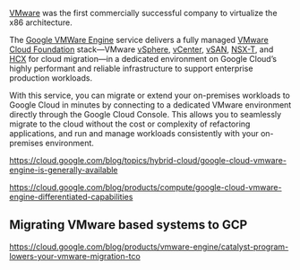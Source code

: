 [VMware]( VMWare ) was the first commercially successful company to virtualize the x86 architecture.


The [Google VMWare Engine](https://cloud.google.com/vmware-engine) service delivers a fully managed [VMware Cloud Foundation](https://docs.vmware.com/en/VMware-Cloud-Foundation/index.html) stack—VMware [vSphere](https://www.vmware.com/products/vsphere.html), [vCenter](https://www.vmware.com/products/vcenter-server.html), [vSAN](https://www.vmware.com/products/vsan.html), [NSX-T](https://docs.vmware.com/en/VMware-NSX-T-Data-Center/index.html), and [HCX](https://cloud.vmware.com/vmware-hcx) for cloud migration—in a dedicated environment on Google Cloud’s highly performant and reliable infrastructure to support enterprise production workloads. 


With this service, you can migrate or extend your on-premises workloads to Google Cloud in minutes by connecting to a dedicated VMware environment directly through the Google Cloud Console. This allows you to seamlessly migrate to the cloud without the cost or complexity of refactoring applications, and run and manage workloads consistently with your on-premises environment. 




https://cloud.google.com/blog/topics/hybrid-cloud/google-cloud-vmware-engine-is-generally-available

https://cloud.google.com/blog/products/compute/google-cloud-vmware-engine-differentiated-capabilities

## Migrating VMware  based systems to GCP

https://cloud.google.com/blog/products/vmware-engine/catalyst-program-lowers-your-vmware-migration-tco